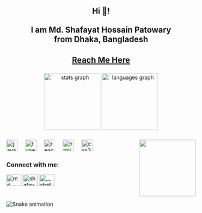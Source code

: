 <h2 align="center">Hi 👋! <br><br> I am Md. Shafayat Hossain Patowary <br> from Dhaka, Bangladesh</h2>
<h2 align="center"><a href="shafayathossain.drmc@gmail.com">Reach Me Here</a></h2>

###

<div align="center">
  <img src="https://github-readme-stats.vercel.app/api?username=shafayatGit&hide_title=false&hide_rank=false&show_icons=true&include_all_commits=true&count_private=true&disable_animations=false&theme=dracula&locale=en&hide_border=false" height="150" alt="stats graph"  />
  <img src="https://github-readme-stats.vercel.app/api/top-langs?username=shafayatGit&locale=en&hide_title=false&layout=compact&card_width=320&langs_count=5&theme=dracula&hide_border=false" height="150" alt="languages graph"  />
</div>

###

<img align="right" height="150" src="https://github.com/user-attachments/assets/7e30b811-afb3-484e-b080-51497d41f367"  />


###

<div align="left">
  <img src="https://cdn.jsdelivr.net/gh/devicons/devicon/icons/javascript/javascript-original.svg" height="30" alt="javascript logo"  />
  <img width="12" />
  <img src="https://cdn.jsdelivr.net/gh/devicons/devicon/icons/typescript/typescript-original.svg" height="30" alt="typescript logo"  />
  <img width="12" />
  <img src="https://cdn.jsdelivr.net/gh/devicons/devicon/icons/react/react-original.svg" height="30" alt="react logo"  />
  <img width="12" />
  <img src="https://cdn.jsdelivr.net/gh/devicons/devicon/icons/html5/html5-original.svg" height="30" alt="html5 logo"  />
  <img width="12" />
  <img src="https://cdn.jsdelivr.net/gh/devicons/devicon/icons/css3/css3-original.svg" height="30" alt="css3 logo"  />
  <img width="12" />
  
</div>

###

<h3 align="left">Connect with me:</h3>
<p align="left">
<a href="www.linkedin.com/in/shafayat-hossain-patowary" target="blank"><img align="center" src="https://raw.githubusercontent.com/rahuldkjain/github-profile-readme-generator/master/src/images/icons/Social/linked-in-alt.svg" alt="md. shafayat hossain" height="30" width="40" /></a>
<a href="https://www.facebook.com/share/1GJpj5vBip/?mibextid=wwXIfr" target="blank"><img align="center" src="https://raw.githubusercontent.com/rahuldkjain/github-profile-readme-generator/master/src/images/icons/Social/facebook.svg" alt="shafayat hossain" height="30" width="40" /></a>
<a href="https://www.instagram.com/__shafayat__1?igsh=bnAwdHR6Y3RsaHpm&utm_source=qr" target="blank"><img align="center" src="https://raw.githubusercontent.com/rahuldkjain/github-profile-readme-generator/master/src/images/icons/Social/instagram.svg" alt="__shafayat__1" height="30" width="40" /></a>
</p>

###

<br clear="both">

<img src="https://raw.github.com/shafayatGit/shafayatGit/output/snake.svg" alt="Snake animation" />

###
